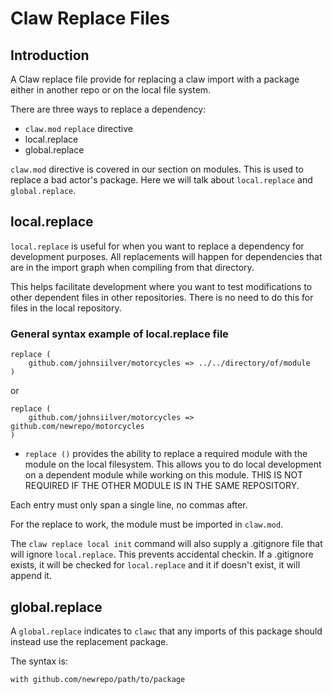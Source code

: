 # Claw Replace Files

## Introduction

A Claw replace file provide for replacing a claw import with a package either in another repo or on the local file system. 

There are three ways to replace a dependency:

* `claw.mod` `replace` directive
* local.replace
* global.replace

`claw.mod` directive is covered in our section on modules. This is used to replace a bad actor's package. Here we will talk about `local.replace` and `global.replace`.

## local.replace

`local.replace` is useful for when you want to replace a dependency for development purposes. All replacements will happen for dependencies that are in the import graph when compiling from that directory.

This helps facilitate development where you want to test modifications to other dependent files in other repositories. There is no need to do this for files in the local repository.


### General syntax example of local.replace file

```local.replace
replace (
    github.com/johnsiilver/motorcycles => ../../directory/of/module
)
```

or 

```local.replace
replace (
    github.com/johnsiilver/motorcycles => github.com/newrepo/motorcycles
)
```

* `replace ()` provides the ability to replace a required module with the module on the local filesystem. This allows you to do local development on a dependent module while working on this module. THIS IS NOT REQUIRED IF THE OTHER MODULE IS IN THE SAME REPOSITORY.

Each entry must only span a single line, no commas after.

For the replace to work, the module must be imported in `claw.mod`.

The `claw replace local init` command will also supply a .gitignore file that will ignore `local.replace`. This prevents accidental checkin. If a .gitignore exists, it will be checked for `local.replace` and it if doesn't exist, it will append it.

## global.replace

A `global.replace` indicates to `clawc` that any imports of this package should instead use the replacement package.

The syntax is:

```global.replace
with github.com/newrepo/path/to/package
```